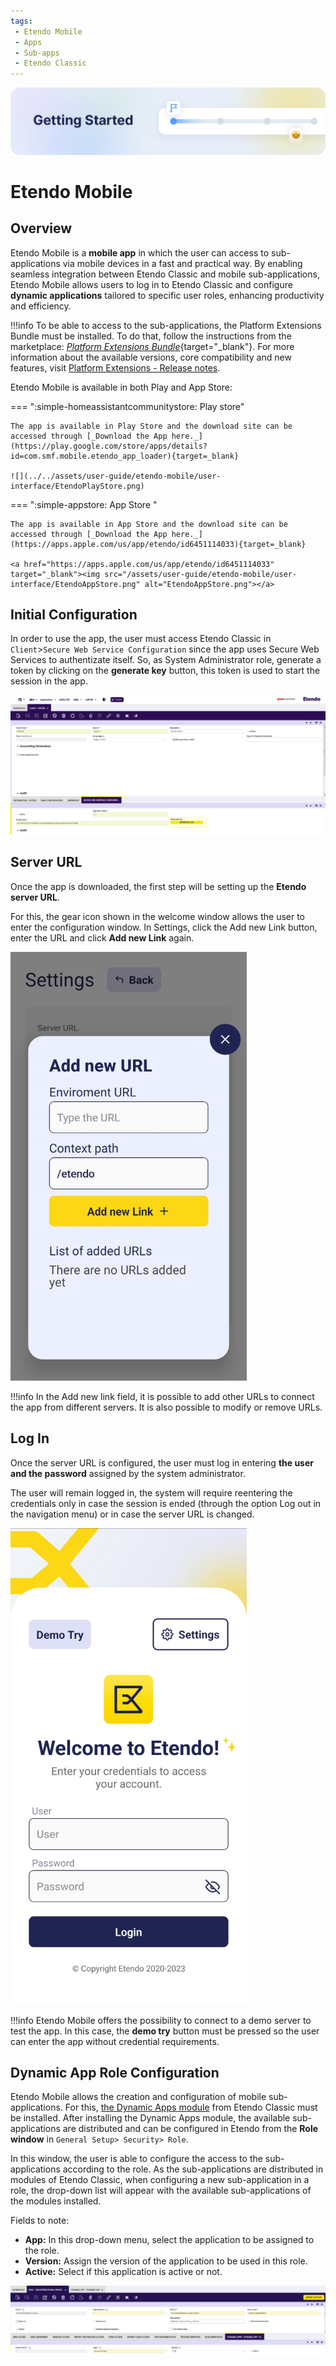 ```yaml
---
tags: 
 - Etendo Mobile
 - Apps
 - Sub-apps
 - Etendo Classic
---
```


![alt text](../../assets/user-guide/etendo-mobile/getting-started/cover-getting-started-mobile.png)

# Etendo Mobile

## Overview

Etendo Mobile is a **mobile app** in which the user can access to sub-applications via mobile devices in a fast and practical way. By enabling seamless integration between Etendo Classic and mobile sub-applications, Etendo Mobile allows users to log in to Etendo Classic and configure **dynamic applications** tailored to specific user roles, enhancing productivity and efficiency.

!!!info
    To be able to access to the sub-applications, the Platform Extensions Bundle must be installed. To do that, follow the instructions from the marketplace: [_Platform Extensions Bundle_](https://marketplace.etendo.cloud/#/product-details?module=5AE4A287F2584210876230321FBEE614){target="\_blank"}. For more information about the available versions, core compatibility and new features, visit [Platform Extensions - Release notes](https://docs.etendo.software/whats-new/release-notes/etendo-classic/bundles/platform-extensions/release-notes/).


Etendo Mobile is available in both Play and App Store:

=== ":simple-homeassistantcommunitystore: Play store"

    The app is available in Play Store and the download site can be accessed through [_Download the App here._](https://play.google.com/store/apps/details?id=com.smf.mobile.etendo_app_loader){target=_blank}

    ![](../../assets/user-guide/etendo-mobile/user-interface/EtendoPlayStore.png)

=== ":simple-appstore: App Store "

    The app is available in App Store and the download site can be accessed through [_Download the App here._](https://apps.apple.com/us/app/etendo/id6451114033){target=_blank}

    <a href="https://apps.apple.com/us/app/etendo/id6451114033" target="_blank"><img src="/assets/user-guide/etendo-mobile/user-interface/EtendoAppStore.png" alt="EtendoAppStore.png"></a>
    

## Initial Configuration

In order to use the app, the user must access Etendo Classic in `Client`>`Secure Web Service Configuration` since the app uses Secure Web Services to authentizate itself. So, as System Administrator role, generate a token by clicking on the **generate key** button, this token is used to start the session in the app.

![alt text](../../assets/user-guide/etendo-mobile/getting-started/getting-started-mobile-0.png)

## Server URL

Once the app is downloaded, the first step will be setting up the **Etendo server URL**.

For this, the gear icon shown in the welcome window allows the user to enter the configuration window. In Settings, click the Add new Link button, enter the URL and click **Add new Link** again.

![alt text](../../assets/user-guide/etendo-mobile/getting-started/getting-started-mobile-1.jpg)

!!!info
    In the Add new link field, it is possible to add other URLs to connect the app from different servers. It is also possible to modify or remove URLs.

## Log In

Once the server URL is configured, the user must log in entering **the user and the password** assigned by the system administrator.

The user will remain logged in, the system will require reentering the credentials only in case the session is ended (through the option Log out in the navigation menu) or in case the server URL is changed.

![alt text](../../assets/user-guide/etendo-mobile/getting-started/getting-started-mobile-2.jpg)

!!!info
    Etendo Mobile offers the possibility to connect to a demo server to test the app. In this case, the **demo try** button must be pressed so the user can enter the app without credential requirements.

## Dynamic App Role Configuration

Etendo Mobile allows the creation and configuration of mobile sub-applications. For this, [the Dynamic Apps module](../etendo-mobile/bundles/etendo-classic-subapp-extensions/classic-subapp-extensions.md) from Etendo Classic must be installed. After installing the Dynamic Apps module, the available sub-applications are distributed and can be configured in Etendo from the **Role window** in `General Setup> Security> Role`. 

In this window, the user is able to configure the access to the sub-applications according to the role. As the sub-applications are distributed in modules of Etendo Classic, when configuring a new sub-application in a role, the drop-down list will appear with the available sub-applications of the modules installed.

Fields to note:

- **App:** In this drop-down menu, select the application to be assigned to the role.
- **Version:** Assign the version of the application to be used in this role.
- **Active:** Select if this application is active or not.

![alt text](../../assets/user-guide/etendo-mobile/getting-started/getting-started-mobile-3.png)